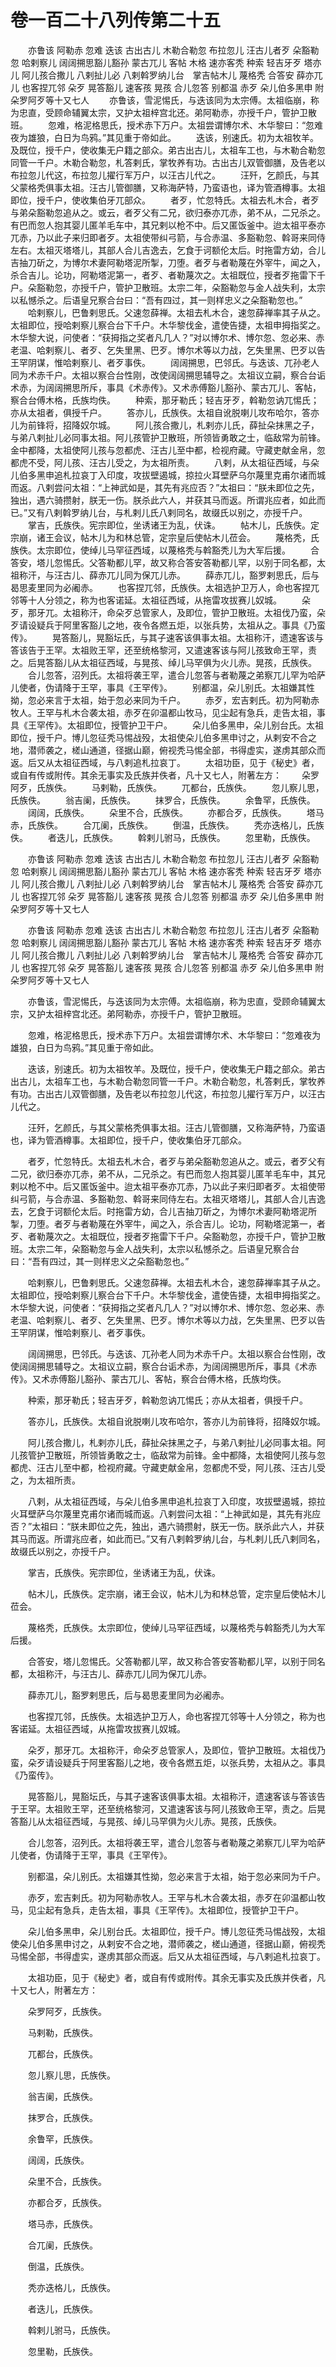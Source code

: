 # 卷一百二十八列传第二十五

　　亦鲁该 阿勒赤 忽难 迭该 古出古儿 木勒合勒忽 布拉忽儿 汪古儿者歹 朵豁勒忽 哈剌察儿 阔阔搠思豁儿豁孙 蒙古兀儿 客帖 木格 速亦客秃 种索 轻吉牙歹 塔亦儿 阿儿孩合撒儿 八剌扯儿必 八剌斡罗纳儿台　掌吉帖木儿 蔑格秃 合答安 薛亦兀儿 也客捏兀邻 朵歹 晃答豁儿 速客孩 晃孩 合儿忽答 别都温 赤歹 朵儿伯多黑申 附朵罗阿歹等十又七人 　　亦鲁该，雪泥惕氏，与迭该同为太宗傅。太祖临崩，称为忠直，受顾命辅翼太宗，又护太祖梓宫北还。弟阿勒赤，亦授千户，管护卫散班。 　　忽难，格泥格思氏，授术赤下万户。太祖尝谓博尔术、木华黎曰：“忽难夜为雄狼，白日为鸟鸦。”其见重于帝如此。 　　迭该，别速氏。初为太祖牧羊。及既位，授千户，使收集无户籍之部众。弟古出古儿，太祖车工也，与木勒合勒忽同管一千户。木勒合勒忽，札答剌氏，掌牧养有功。古出古儿双管御膳，及告老以布拉忽儿代这，布拉忽儿擢行军万户，以汪古儿代之。 　　汪歼，乞颜氏，与其父蒙格秃俱事太祖。汪古儿管御膳，又称海萨特，乃蛮语也，译为管酒樽事。太祖即位，授千户，使收集伯牙兀部众。 　　者歹，忙忽特氏。太祖去札木合，者歹与弟朵豁勒忽追从之。或云，者歹父有二兄，欲归泰亦兀赤，弟不从，二兄杀之。有巴而忽人抱其婴儿匿羊毛车中，其兄剌以枪不中。后又匿饭釜中。迨太祖平泰亦兀赤，乃以此子来归即者歹。太祖使带纠弓箭，与合赤温、多豁勒忽、斡哥来同侍左右。太祖灭塔塔儿，其部人合儿吉逸去，乞食于诃额伦太后。时拖雷方幼，合儿吉抽刀斫之，为博尔术妻阿勒塔泥所掣，刀堕。者歹与者勒蔑在外宰牛，闻之入，杀合吉儿。论功，阿勒塔泥第一，者歹、者勒蔑次之。太祖既位，授者歹拖雷下千户。朵豁勒忽，亦授千户，管护卫散班。太宗二年，朵豁勒忽与金人战失利，太宗以私憾杀之。后语皇兄察合台曰：“吾有四过，其一则样忠义之朵豁勒忽也。” 　　哈剌察儿，巴鲁剌思氏。父速忽薛禅。太祖去札木合，速忽薛禅率其子从之。太祖即位，授哈剌察儿察合台下千户。木华黎伐金，遣使告捷，太祖申拇指奖之。木华黎大说，问使者：“获拇指之奖者凡几人？”对以博尔术、博尔忽、忽必来、赤老温、哈剌察儿、者歹、乞失里黑、巴歹。博尔术等以力战，乞失里黑、巴歹以告王罕阴谋，惟哈剌察儿、者歹事佚。 　　阔阔搠思，巴邻氏。与迭该、兀孙老人同为术赤千户。太祖以察合台性刚，改使阔阔搠思辅导之。太祖议立嗣，察合台诟术赤，为阔阔搠思所斥，事具《术赤传》。又术赤傅豁儿豁孙、蒙古兀儿、客帖，察合台傅木格，氏族均佚。 　　种索，那牙勒氏；轻吉牙歹，斡勒忽讷兀惕氏；亦从太祖者，俱授千户。 　　答亦儿，氏族佚。太祖自讹脱喇儿攻布哈尔，答亦儿为前锋将，招降奴尔城。 　　阿儿孩合撒儿，札剌亦儿氏，薛扯朵抹黑之子，与弟八剌扯儿必同事太祖。阿儿孩管护卫散班，所领皆勇敢之士，临敌常为前锋。金中都降，太祖使阿儿孩与忽都虎、汪古儿至中都，检视府藏。守藏吏献金帛，忽都虎不受，阿儿孩、汪古儿受之，为太祖所责。 　　八剌，从太祖征西域，与朵儿伯多黑申追札拉哀丁入印度，攻拔壁遏城，掠拉火耳壁萨乌尔蔑里克甫尔诸而城而返。八剌尝问太祖：“上神武如是，其先有兆应否？”太祖曰：“朕未即位之先，独出，遇六骑攒射，朕无一伤。朕杀此六人，并获其马而返。所谓兆应者，如此而已。”又有八剌斡罗纳儿台，与札剌儿氏八剌同名，故缀氏以别之，亦授千户。 　　掌吉，氏族佚。宪宗即位，坐诱诸王为乱，伏诛。 　　帖木儿，氏族佚。定宗崩，诸王会议，帖木儿为和林总管，定宗皇后使帖木儿莅会。 　　蔑格秃，氏族佚。太宗即位，使绰儿马罕征西域，以蔑格秃与斡豁秃儿为大军后援。 　　合答安，塔儿忽惕氏。父答勒都儿罕，故又称合答安答勒都儿罕，以别于同名都，太祖称汗，与汪古儿、薛赤兀儿同为保兀儿赤。 　　薛赤兀儿，豁罗剌思氏，后与曷思麦里同为必阇赤。 　　也客捏兀邻，氏族佚。太祖选护卫万人，命也客捏兀邻等十人分领之，称为也客诺延。太祖征西域，从拖雷攻拔赛儿奴城。 　　朵歹，那牙兀。太祖称汗，命朵歹总管家人，及即位，管护卫散班。太祖伐乃蛮，朵歹请设疑兵于阿里客豁儿之地，夜令各燃五炬，以张兵势，太祖从之。事具《乃蛮传》。 　　晃答豁儿，晃豁坛氏，与其子速客该俱事太祖。太祖称汗，遗速客该与答该告于王罕。太祖败王罕，还至统格黎河，又遣速客该与阿儿孩致命王罕，责之。后晃答豁儿从太祖征西域，与晃孩、绰儿马罕俱为火儿赤。晃孩，氏族佚。 　　合儿忽答，沼列氏。太祖将袭王罕，遣合儿忽答与者勒蔑之弟察兀儿罕为哈萨儿使者，伪请降于王罕，事具《王罕传》。 　　别都温，朵儿别氏。太祖嫌其性拗，忽必来言于太祖，始于忽必来同为千户。 　　赤歹，宏吉剌氏。初为阿勒赤牧人。王罕与札木合袭太祖，赤歹在卯温都山牧马，见尘起有急兵，走告太祖，事具《王罕传》。太祖即位，授管护卫干户。 　　朵儿伯多黑申，朵儿别台氏。太祖即位，授千户。博儿忽征秃马惕战殁，太祖使朵儿伯多黑申讨之，从剌安不合之地，潜师袭之，槎山通道，径据山巅，俯视秃马惕全部，书得虚实，遂虏其部众而返。后又从太祖征西域，与八剌追札拉哀丁。 　　太祖功臣，见于《秘史》者，或自有传或附传。其余无事实及氏族并佚者，凡十又七人，附著左方： 　　朵罗阿歹，氏族佚。 　　马剌勒，氏族佚。 　　兀都台，氏族佚。 　　忽儿察儿思，氏族佚。 　　翁吉阑，氏族佚。 　　抹罗合，氏族佚。 　　余鲁罕，氏族佚。 　　阔阔，氏族佚。 　　朵里不合，氏族佚。 　　亦都合歹，氏族佚。 　　塔马赤，氏族佚。 　　合兀阑，氏族佚。 　　倒温，氏族佚。 　　秃亦迭格儿，氏族佚。 　　者迭儿，氏族佚。 　　斡剌儿驸马，氏族佚。 　　忽里勒，氏族佚。

　　亦鲁该 阿勒赤 忽难 迭该 古出古儿 木勒合勒忽 布拉忽儿 汪古儿者歹 朵豁勒忽 哈剌察儿 阔阔搠思豁儿豁孙 蒙古兀儿 客帖 木格 速亦客秃 种索 轻吉牙歹 塔亦儿 阿儿孩合撒儿 八剌扯儿必 八剌斡罗纳儿台　掌吉帖木儿 蔑格秃 合答安 薛亦兀儿 也客捏兀邻 朵歹 晃答豁儿 速客孩 晃孩 合儿忽答 别都温 赤歹 朵儿伯多黑申 附朵罗阿歹等十又七人

　　亦鲁该 阿勒赤 忽难 迭该 古出古儿 木勒合勒忽 布拉忽儿 汪古儿者歹 朵豁勒忽 哈剌察儿 阔阔搠思豁儿豁孙 蒙古兀儿 客帖 木格 速亦客秃 种索 轻吉牙歹 塔亦儿 阿儿孩合撒儿 八剌扯儿必 八剌斡罗纳儿台　掌吉帖木儿 蔑格秃 合答安 薛亦兀儿 也客捏兀邻 朵歹 晃答豁儿 速客孩 晃孩 合儿忽答 别都温 赤歹 朵儿伯多黑申 附朵罗阿歹等十又七人

　　亦鲁该，雪泥惕氏，与迭该同为太宗傅。太祖临崩，称为忠直，受顾命辅翼太宗，又护太祖梓宫北还。弟阿勒赤，亦授千户，管护卫散班。

　　忽难，格泥格思氏，授术赤下万户。太祖尝谓博尔术、木华黎曰：“忽难夜为雄狼，白日为鸟鸦。”其见重于帝如此。

　　迭该，别速氏。初为太祖牧羊。及既位，授千户，使收集无户籍之部众。弟古出古儿，太祖车工也，与木勒合勒忽同管一千户。木勒合勒忽，札答剌氏，掌牧养有功。古出古儿双管御膳，及告老以布拉忽儿代这，布拉忽儿擢行军万户，以汪古儿代之。

　　汪歼，乞颜氏，与其父蒙格秃俱事太祖。汪古儿管御膳，又称海萨特，乃蛮语也，译为管酒樽事。太祖即位，授千户，使收集伯牙兀部众。

　　者歹，忙忽特氏。太祖去札木合，者歹与弟朵豁勒忽追从之。或云，者歹父有二兄，欲归泰亦兀赤，弟不从，二兄杀之。有巴而忽人抱其婴儿匿羊毛车中，其兄剌以枪不中。后又匿饭釜中。迨太祖平泰亦兀赤，乃以此子来归即者歹。太祖使带纠弓箭，与合赤温、多豁勒忽、斡哥来同侍左右。太祖灭塔塔儿，其部人合儿吉逸去，乞食于诃额伦太后。时拖雷方幼，合儿吉抽刀斫之，为博尔术妻阿勒塔泥所掣，刀堕。者歹与者勒蔑在外宰牛，闻之入，杀合吉儿。论功，阿勒塔泥第一，者歹、者勒蔑次之。太祖既位，授者歹拖雷下千户。朵豁勒忽，亦授千户，管护卫散班。太宗二年，朵豁勒忽与金人战失利，太宗以私憾杀之。后语皇兄察合台曰：“吾有四过，其一则样忠义之朵豁勒忽也。”

　　哈剌察儿，巴鲁剌思氏。父速忽薛禅。太祖去札木合，速忽薛禅率其子从之。太祖即位，授哈剌察儿察合台下千户。木华黎伐金，遣使告捷，太祖申拇指奖之。木华黎大说，问使者：“获拇指之奖者凡几人？”对以博尔术、博尔忽、忽必来、赤老温、哈剌察儿、者歹、乞失里黑、巴歹。博尔术等以力战，乞失里黑、巴歹以告王罕阴谋，惟哈剌察儿、者歹事佚。

　　阔阔搠思，巴邻氏。与迭该、兀孙老人同为术赤千户。太祖以察合台性刚，改使阔阔搠思辅导之。太祖议立嗣，察合台诟术赤，为阔阔搠思所斥，事具《术赤传》。又术赤傅豁儿豁孙、蒙古兀儿、客帖，察合台傅木格，氏族均佚。

　　种索，那牙勒氏；轻吉牙歹，斡勒忽讷兀惕氏；亦从太祖者，俱授千户。

　　答亦儿，氏族佚。太祖自讹脱喇儿攻布哈尔，答亦儿为前锋将，招降奴尔城。

　　阿儿孩合撒儿，札剌亦儿氏，薛扯朵抹黑之子，与弟八剌扯儿必同事太祖。阿儿孩管护卫散班，所领皆勇敢之士，临敌常为前锋。金中都降，太祖使阿儿孩与忽都虎、汪古儿至中都，检视府藏。守藏吏献金帛，忽都虎不受，阿儿孩、汪古儿受之，为太祖所责。

　　八剌，从太祖征西域，与朵儿伯多黑申追札拉哀丁入印度，攻拔壁遏城，掠拉火耳壁萨乌尔蔑里克甫尔诸而城而返。八剌尝问太祖：“上神武如是，其先有兆应否？”太祖曰：“朕未即位之先，独出，遇六骑攒射，朕无一伤。朕杀此六人，并获其马而返。所谓兆应者，如此而已。”又有八剌斡罗纳儿台，与札剌儿氏八剌同名，故缀氏以别之，亦授千户。

　　掌吉，氏族佚。宪宗即位，坐诱诸王为乱，伏诛。

　　帖木儿，氏族佚。定宗崩，诸王会议，帖木儿为和林总管，定宗皇后使帖木儿莅会。

　　蔑格秃，氏族佚。太宗即位，使绰儿马罕征西域，以蔑格秃与斡豁秃儿为大军后援。

　　合答安，塔儿忽惕氏。父答勒都儿罕，故又称合答安答勒都儿罕，以别于同名都，太祖称汗，与汪古儿、薛赤兀儿同为保兀儿赤。

　　薛赤兀儿，豁罗剌思氏，后与曷思麦里同为必阇赤。

　　也客捏兀邻，氏族佚。太祖选护卫万人，命也客捏兀邻等十人分领之，称为也客诺延。太祖征西域，从拖雷攻拔赛儿奴城。

　　朵歹，那牙兀。太祖称汗，命朵歹总管家人，及即位，管护卫散班。太祖伐乃蛮，朵歹请设疑兵于阿里客豁儿之地，夜令各燃五炬，以张兵势，太祖从之。事具《乃蛮传》。

　　晃答豁儿，晃豁坛氏，与其子速客该俱事太祖。太祖称汗，遗速客该与答该告于王罕。太祖败王罕，还至统格黎河，又遣速客该与阿儿孩致命王罕，责之。后晃答豁儿从太祖征西域，与晃孩、绰儿马罕俱为火儿赤。晃孩，氏族佚。

　　合儿忽答，沼列氏。太祖将袭王罕，遣合儿忽答与者勒蔑之弟察兀儿罕为哈萨儿使者，伪请降于王罕，事具《王罕传》。

　　别都温，朵儿别氏。太祖嫌其性拗，忽必来言于太祖，始于忽必来同为千户。

　　赤歹，宏吉剌氏。初为阿勒赤牧人。王罕与札木合袭太祖，赤歹在卯温都山牧马，见尘起有急兵，走告太祖，事具《王罕传》。太祖即位，授管护卫干户。

　　朵儿伯多黑申，朵儿别台氏。太祖即位，授千户。博儿忽征秃马惕战殁，太祖使朵儿伯多黑申讨之，从剌安不合之地，潜师袭之，槎山通道，径据山巅，俯视秃马惕全部，书得虚实，遂虏其部众而返。后又从太祖征西域，与八剌追札拉哀丁。

　　太祖功臣，见于《秘史》者，或自有传或附传。其余无事实及氏族并佚者，凡十又七人，附著左方：

　　朵罗阿歹，氏族佚。

　　马剌勒，氏族佚。

　　兀都台，氏族佚。

　　忽儿察儿思，氏族佚。

　　翁吉阑，氏族佚。

　　抹罗合，氏族佚。

　　余鲁罕，氏族佚。

　　阔阔，氏族佚。

　　朵里不合，氏族佚。

　　亦都合歹，氏族佚。

　　塔马赤，氏族佚。

　　合兀阑，氏族佚。

　　倒温，氏族佚。

　　秃亦迭格儿，氏族佚。

　　者迭儿，氏族佚。

　　斡剌儿驸马，氏族佚。

　　忽里勒，氏族佚。